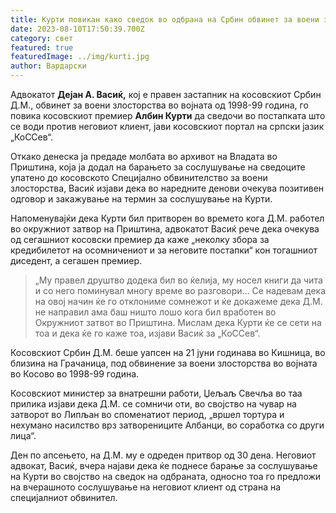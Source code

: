 ```yaml
---
title: Курти повикан како сведок во одбрана на Србин обвинет за воени злосторства
date: 2023-08-10T17:50:39.700Z
category: свет
featured: true
featuredImage: ../img/kurti.jpg
author: Вардарски
---
```

<!--StartFragment-->

Адвокатот **Дејан А. Васиќ,** кој е правен застапник на косовскиот Србин Д.М., обвинет за воени злосторства во војната од 1998-99 година, го повика косовскиот премиер **Албин Курти** да сведочи во постапката што се води против неговиот клиент, јави косовскиот портал на српски јазик „КоССев“.



<!--EndFragment--><!--StartFragment-->

Откако денеска ја предаде молбата во архивот на Владата во Приштина, која ја додал на барањето за сослушување на сведоците упатено до косовското Специјално обвинителство за воени злосторства, Васиќ изјави дека во наредните денови очекува позитивен одговор и закажување на термин за сослушување на Курти.

Напоменувајќи дека Курти бил притворен во времето кога Д.М. работел во окружниот затвор на Приштина, адвокатот Васиќ рече дека очекува од сегашниот косовски премиер да каже „неколку збора за кредибилетот на осомничениот и за неговите постапки“ кон тогашниот диседент, а сегашен премиер.

> „Му правел друштво додека бил во ќелија, му носел книги да чита и со него поминувал многу време во разговори… Се надевам дека на овој начин ќе го отклониме сомнежот и ќе докажеме дека Д.М. не направил ама баш ништо лошо кога бил вработен во Окружниот затвот во Приштина. Мислам дека Курти ќе се сети на тоа и дека ќе го каже тоа, изјави Васиќ за „КоССев“.

Косовскиот Србин Д.М. беше уапсен на 21 јуни годинава во Кишница, во близина на Грачаница, под обвинение за воени злосторства во војната во Косово во 1998-99 година.

Косовскиот министер за внатрешни работи, Џељаљ Свечља во таа прилика изјави дека Д.М. се сомничи оти, во својство на чувар на затворот во Липљан во споменатиот период, „вршел тортура и нехумано насилство врз затворениците Албанци, во соработка со други лица“.

Ден по апсењето, на Д.М. му е одреден притвор од 30 дена. Неговиот адвокат, Васиќ, вчера најави дека ќе поднесе барање за сослушување на Курти во својство на сведок на одбраната, односно тоа го предложи на вчерашното сослушување на неговиот клиент од страна на специјалниот обвинител.

<!--EndFragment-->